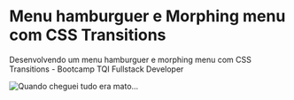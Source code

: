 # Menu hamburguer e Morphing menu com CSS Transitions
Desenvolvendo um menu hamburguer e morphing menu com CSS Transitions - Bootcamp TQI Fullstack Developer

![Quando cheguei tudo era mato...](https://github.com/fabeemiranda/menu-hamburguer-e-morphing-menu-com-CSS-Transitions/blob/main/projeto_cards2.gif)
